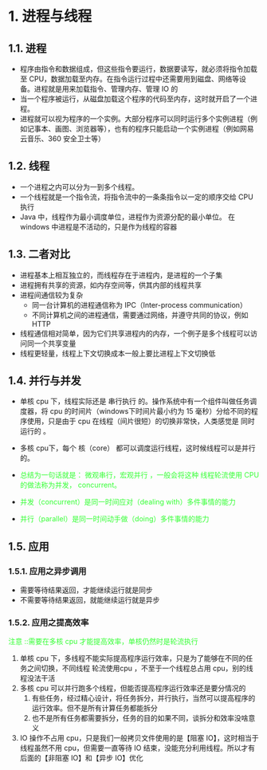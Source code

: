
# 1. 进程与线程
## 1.1. 进程
* 程序由指令和数据组成，但这些指令要运行，数据要读写，就必须将指令加载至 CPU，数据加载至内存。在指令运行过程中还需要用到磁盘、网络等设备。进程就是用来加载指令、管理内存、管理 IO 的
* 当一个程序被运行，从磁盘加载这个程序的代码至内存，这时就开启了一个进程。
* 进程就可以视为程序的一个实例。大部分程序可以同时运行多个实例进程（例如记事本、画图、浏览器等），也有的程序只能启动一个实例进程（例如网易云音乐、360 安全卫士等）
## 1.2. 线程
* 一个进程之内可以分为一到多个线程。
* 一个线程就是一个指令流，将指令流中的一条条指令以一定的顺序交给 CPU 执行
* Java 中，线程作为最小调度单位，进程作为资源分配的最小单位。 在 windows 中进程是不活动的，只是作为线程的容器
## 1.3. 二者对比
* 进程基本上相互独立的，而线程存在于进程内，是进程的一个子集
* 进程拥有共享的资源，如内存空间等，供其内部的线程共享
* 进程间通信较为复杂
  * 同一台计算机的进程通信称为 IPC（Inter-process communication）
  * 不同计算机之间的进程通信，需要通过网络，并遵守共同的协议，例如 HTTP
* 线程通信相对简单，因为它们共享进程内的内存，一个例子是多个线程可以访问同一个共享变量
* 线程更轻量，线程上下文切换成本一般上要比进程上下文切换低
## 1.4. 并行与并发
* 单核 cpu 下，线程实际还是 串行执行 的。操作系统中有一个组件叫做任务调度器，将 cpu 的时间片（windows下时间片最小约为 15 毫秒）分给不同的程序使用，只是由于 cpu 在线程（间片很短）的切换非常快，人类感觉是 同时运行的 。
*  多核 cpu下，每个 核（core） 都可以调度运行线程，这时候线程可以是并行的。

* <font  color=33FF33>总结为一句话就是： 微观串行，宏观并行 ，一般会将这种 线程轮流使用 CPU 的做法称为并发， concurrent。</font>  
* <font  color=33FF33>并发（concurrent）是同一时间应对（dealing with）多件事情的能力</font> 
* <font  color=33FF33>并行（parallel）是同一时间动手做（doing）多件事情的能力</font> 
## 1.5. 应用
### 1.5.1. 应用之异步调用
* 需要等待结果返回，才能继续运行就是同步
* 不需要等待结果返回，就能继续运行就是异步
### 1.5.2. 应用之提高效率
<font  color=33FF33>注意 ::需要在多核 cpu 才能提高效率，单核仍然时是轮流执行</font> 
1. 单核 cpu 下，多线程不能实际提高程序运行效率，只是为了能够在不同的任务之间切换，不同线程 轮流使用cpu ，不至于一个线程总占用 cpu，别的线程没法干活
2. 多核 cpu 可以并行跑多个线程，但能否提高程序运行效率还是要分情况的
   1. 有些任务，经过精心设计，将任务拆分，并行执行，当然可以提高程序的运行效率。但不是所有计算任务都能拆分
   2. 也不是所有任务都需要拆分，任务的目的如果不同，谈拆分和效率没啥意义
3.  IO 操作不占用 cpu，只是我们一般拷贝文件使用的是【阻塞 IO】，这时相当于线程虽然不用 cpu，但需要一直等待 IO 结束，没能充分利用线程。所以才有后面的【非阻塞 IO】和【异步 IO】优化


